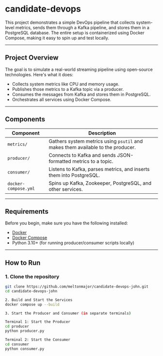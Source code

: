 # candidate-devops

This project demonstrates a simple DevOps pipeline that collects system-level metrics, sends them through a Kafka pipeline, and stores them in a PostgreSQL database. The entire setup is containerized using Docker Compose, making it easy to spin up and test locally.

---

## Project Overview

The goal is to simulate a real-world streaming pipeline using open-source technologies. Here's what it does:

- Collects system metrics like CPU and memory usage.
- Publishes those metrics to a Kafka topic via a producer.
- Consumes the messages from Kafka and stores them in PostgreSQL.
- Orchestrates all services using Docker Compose.

---

## Components

| Component           | Description                                                                 |
|---------------------|-----------------------------------------------------------------------------|
| `metrics/`          | Gathers system metrics using `psutil` and makes them available to the producer. |
| `producer/`         | Connects to Kafka and sends JSON-formatted metrics to a topic.              |
| `consumer/`         | Listens to Kafka, parses metrics, and inserts them into PostgreSQL.         |
| `docker-compose.yml`| Spins up Kafka, Zookeeper, PostgreSQL, and other services.                  |

---

## Requirements

Before you begin, make sure you have the following installed:

- [Docker](https://www.docker.com/)
- [Docker Compose](https://docs.docker.com/compose/)
- Python 3.10+ (for running producer/consumer scripts locally)

---

## How to Run

### 1. Clone the repository

```bash
git clone https://github.com/meltonmajor/candidate-devops-john.git
cd candidate-devops-john

2. Build and Start the Services
docker compose up --build

3. Start the Producer and Consumer (in separate terminals)

Terminal 1: Start the Producer
cd producer
python producer.py

Terminal 2: Start the Consumer
cd consumer
python consumer.py


